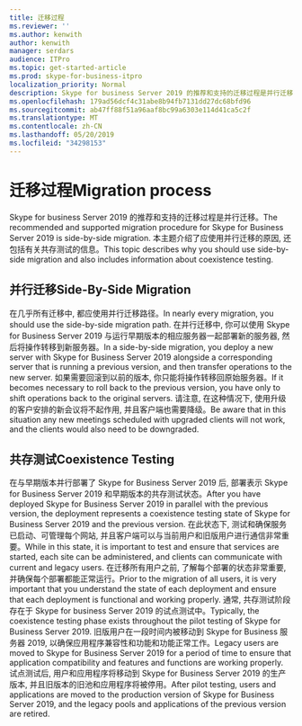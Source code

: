 ```yaml
---
title: 迁移过程
ms.reviewer: ''
ms.author: kenwith
author: kenwith
manager: serdars
audience: ITPro
ms.topic: get-started-article
ms.prod: skype-for-business-itpro
localization_priority: Normal
description: Skype for business Server 2019 的推荐和支持的迁移过程是并行迁移。 本主题介绍了应使用并行迁移的原因, 还包括有关共存测试的信息。
ms.openlocfilehash: 179ad56dcf4c31abe8b94fb7131dd27dc68bfd96
ms.sourcegitcommit: ab47ff88f51a96aaf8bc99a6303e114d41ca5c2f
ms.translationtype: MT
ms.contentlocale: zh-CN
ms.lasthandoff: 05/20/2019
ms.locfileid: "34298153"
---
```

# <a name="migration-process"></a><span data-ttu-id="52793-104">迁移过程</span><span class="sxs-lookup"><span data-stu-id="52793-104">Migration process</span></span>

<span data-ttu-id="52793-105">Skype for business Server 2019 的推荐和支持的迁移过程是并行迁移。</span><span class="sxs-lookup"><span data-stu-id="52793-105">The recommended and supported migration procedure for Skype for Business Server 2019 is side-by-side migration.</span></span> <span data-ttu-id="52793-106">本主题介绍了应使用并行迁移的原因, 还包括有关共存测试的信息。</span><span class="sxs-lookup"><span data-stu-id="52793-106">This topic describes why you should use side-by-side migration and also includes information about coexistence testing.</span></span>
  
## <a name="side-by-side-migration"></a><span data-ttu-id="52793-107">并行迁移</span><span class="sxs-lookup"><span data-stu-id="52793-107">Side-By-Side Migration</span></span>

<span data-ttu-id="52793-108">在几乎所有迁移中, 都应使用并行迁移路径。</span><span class="sxs-lookup"><span data-stu-id="52793-108">In nearly every migration, you should use the side-by-side migration path.</span></span> <span data-ttu-id="52793-109">在并行迁移中, 你可以使用 Skype for Business Server 2019 与运行早期版本的相应服务器一起部署新的服务器, 然后将操作转移到新服务器。</span><span class="sxs-lookup"><span data-stu-id="52793-109">In a side-by-side migration, you deploy a new server with Skype for Business Server 2019 alongside a corresponding server that is running a previous version, and then transfer operations to the new server.</span></span> <span data-ttu-id="52793-110">如果需要回滚到以前的版本, 你只能将操作转移回原始服务器。</span><span class="sxs-lookup"><span data-stu-id="52793-110">If it becomes necessary to roll back to the previous version, you have only to shift operations back to the original servers.</span></span> <span data-ttu-id="52793-111">请注意, 在这种情况下, 使用升级的客户安排的新会议将不起作用, 并且客户端也需要降级。</span><span class="sxs-lookup"><span data-stu-id="52793-111">Be aware that in this situation any new meetings scheduled with upgraded clients will not work, and the clients would also need to be downgraded.</span></span>
  
## <a name="coexistence-testing"></a><span data-ttu-id="52793-112">共存测试</span><span class="sxs-lookup"><span data-stu-id="52793-112">Coexistence Testing</span></span>

<span data-ttu-id="52793-113">在与早期版本并行部署了 Skype for Business Server 2019 后, 部署表示 Skype for Business Server 2019 和早期版本的共存测试状态。</span><span class="sxs-lookup"><span data-stu-id="52793-113">After you have deployed Skype for Business Server 2019 in parallel with the previous version, the deployment represents a coexistence testing state of Skype for Business Server 2019 and the previous version.</span></span> <span data-ttu-id="52793-114">在此状态下, 测试和确保服务已启动、可管理每个网站, 并且客户端可以与当前用户和旧版用户进行通信非常重要。</span><span class="sxs-lookup"><span data-stu-id="52793-114">While in this state, it is important to test and ensure that services are started, each site can be administered, and clients can communicate with current and legacy users.</span></span> <span data-ttu-id="52793-115">在迁移所有用户之前, 了解每个部署的状态非常重要, 并确保每个部署都能正常运行。</span><span class="sxs-lookup"><span data-stu-id="52793-115">Prior to the migration of all users, it is very important that you understand the state of each deployment and ensure that each deployment is functional and working properly.</span></span> <span data-ttu-id="52793-116">通常, 共存测试阶段存在于 Skype for business Server 2019 的试点测试中。</span><span class="sxs-lookup"><span data-stu-id="52793-116">Typically, the coexistence testing phase exists throughout the pilot testing of Skype for Business Server 2019.</span></span> <span data-ttu-id="52793-117">旧版用户在一段时间内被移动到 Skype for Business 服务器 2019, 以确保应用程序兼容性和功能和功能正常工作。</span><span class="sxs-lookup"><span data-stu-id="52793-117">Legacy users are moved to Skype for Business Server 2019 for a period of time to ensure that application compatibility and features and functions are working properly.</span></span> <span data-ttu-id="52793-118">试点测试后, 用户和应用程序将移动到 Skype for Business Server 2019 的生产版本, 并且旧版本的旧池和应用程序将被停用。</span><span class="sxs-lookup"><span data-stu-id="52793-118">After pilot testing, users and applications are moved to the production version of Skype for Business Server 2019, and the legacy pools and applications of the previous version are retired.</span></span>
  

